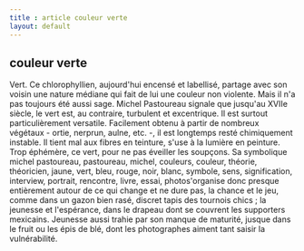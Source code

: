 ```yaml
---
title : article couleur verte
layout: default
---
```

<h2> couleur verte </h2>

Vert. Ce chlorophyllien, aujourd'hui encensé et labellisé, partage avec son voisin une nature médiane qui fait de lui une couleur non violente. Mais il n'a pas toujours été aussi sage. Michel Pastoureau signale que jusqu'au XVIIe siècle, le vert est, au contraire, turbulent et excentrique. Il est surtout particulièrement versatile. Facilement obtenu à partir de nombreux végétaux - ortie, nerprun, aulne, etc. -, il est longtemps resté chimiquement instable. Il tient mal aux fibres en teinture, s'use à la lumière en peinture. Trop éphémère, ce vert, pour ne pas éveiller les soupçons. Sa symbolique michel pastoureau, pastoureau, michel, couleurs, couleur, théorie, théoricien, jaune, vert, bleu, rouge, noir, blanc, symbole, sens, signification, interview, portrait, rencontre, livre, essai, photos'organise donc presque entièrement autour de ce qui change et ne dure pas, la chance et le jeu, comme dans un gazon bien rasé, discret tapis des tournois chics ; la jeunesse et l'espérance, dans le drapeau dont se couvrent les supporters mexicains. Jeunesse aussi trahie par son manque de maturité, jusque dans le fruit ou les épis de blé, dont les photographes aiment tant saisir la vulnérabilité.